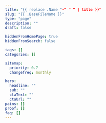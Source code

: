 ```yaml
---
title: "{{ replace .Name "-" " " | title }}"
slug: "{{ .BaseFileName }}"
type: "page"
description: ""
draft: false

hiddenFromHomePage: true
hiddenFromSearch: false

tags: []
categories: []

sitemap:
  priority: 0.7
  changefreq: monthly

hero:
  headline: ""
  sub: ""
  ctaText: ""
  ctaUrl: ""
pains: []
proof: []
faq: []
---
```

